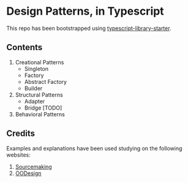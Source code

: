 # Design Patterns, in Typescript

This repo has been bootstrapped using [typescript-library-starter](https://github.com/alexjoverm/typescript-library-starter.git).

## Contents

1. Creational Patterns
    - Singleton
    - Factory
    - Abstract Factory
    - Builder
2. Structural Patterns
    - Adapter
    - Bridge [TODO]
3. Behavioral Patterns

## Credits

Examples and explanations have been used studying on the following websites:

1. [Sourcemaking](https://sourcemaking.com)
2. [OODesign](https://www.oodesign.com/)
